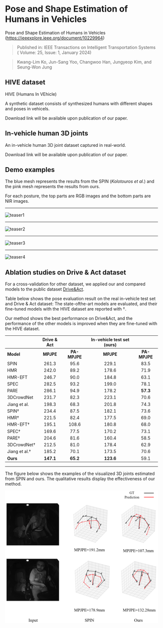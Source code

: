 # Pose and Shape Estimation of Humans in Vehicles

Pose and Shape Estimation of Humans in Vehicles (https://ieeexplore.ieee.org/document/10229964)

> Published in: IEEE Transactions on Intelligent Transportation Systems ( Volume: 25, Issue: 1, January 2024)

> Kwang-Lim Ko, Jun-Sang Yoo, Changwoo Han, Jungyeop Kim, and Seung-Won Jung


## HIVE dataset

HIVE (Humans In VEhicle)

A synthetic dataset consists of synthesized humans with different shapes and poses in vehicels.

Download link will be available upon publication of our paper.

## In-vehicle human 3D joints

An in-vehicle human 3D joint dataset captured in real-world.

Download link will be available upon publication of our paper.


## Demo examples

The blue mesh represents the results from the SPIN (_Kolotouros et al_.) and the pink mesh represents the results from ours.

For each posture, the top parts are RGB images and the bottom parts are NIR images. 



---

![teaser1](teaser1.gif)

---

![teaser2](teaser2.gif)

---

![teaser3](teaser3.gif)

---

![teaser4](teaser4.gif)

## Ablation studies on Drive & Act dataset

For a cross-validation for other dataset, we applied our and compared models to the public dataset [Drive&Act](https://driveandact.com/).

Table below shows the pose evaluation result on the real in-vehicle test set and Drive & Act dataset: The state-ofthe-art models are evaluated, and their fine-tuned models with the HIVE dataset are reported with †.

Our method shows the best performance on Drive&Act, and the performance of the other models is improved
when they are fine-tuned with the HIVE dataset.

| | Drive & Act |   | In-vehicle test set (ours)| |
| :---         |     :---:   | :---:    |       :---:       | :---:   |
|  **Model**         |     **MPJPE** | **PA-MPJPE**  |      **MPJPE**     | **PA-MPJPE** |
| SPIN    |261.3 | 95.6   | 229.1|  83.5        |
| HMR     | 242.0 |  89.2    | 178.6 |    71.9      |
|HMR-EFT | 246.7 | 90.0  |184.8  |63.1
|SPEC  |282.5 | 93.2 | 199.0  |78.1
|PARE  |286.1 | 94.9 | 178.2 | **57.3**
|3DCrowdNet  |231.7 | 82.3 | 223.1  |70.6
|Jiang et al. | 198.3  |68.3  |201.8  |74.3
|SPIN† |234.4| 87.5 |182.1 |73.6
|HMR†| 221.5 |82.4| 177.5| 69.0
|HMR-EFT†| 195.1 |108.6 |180.8| 68.0
|SPEC† |169.6 |77.5 |170.2| 73.1
|PARE†| 204.6 |81.6| 160.4| 58.5
|3DCrowdNet† |212.5 |81.0 |178.4 |62.9
|Jiang et al.†| 185.2| 70.1| 173.5| 70.6
|**Ours**|**147.1** |**65.2**| **123.6**| 59.1


---

The figure below shows the examples of the visualized 3D joints estimated from SPIN and ours. The qualitative results display the effectiveness of our method.


![teaser5](Drive_act_vis.png)



